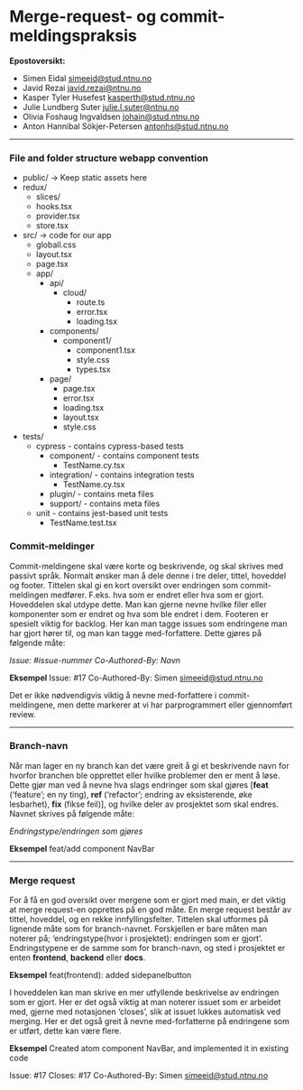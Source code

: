 # Merge-request- og commit-meldingspraksis

**Epostoversikt:**
- Simen Eidal <simeeid@stud.ntnu.no>
- Javid Rezai <javid.rezai@ntnu.no>
- Kasper Tyler Husefest <kasperth@stud.ntnu.no>
- Julie Lundberg Suter <julie.l.suter@ntnu.no>
- Olivia Foshaug Ingvaldsen <johain@stud.ntnu.no>
- Anton Hannibal Sökjer-Petersen <antonhs@stud.ntnu.no>

---

### File and folder structure webapp convention
- public/  -> Keep static assets here
- redux/
  - slices/
  - hooks.tsx
  - provider.tsx
  - store.tsx
- src/ -> code for our app
  - globall.css
  - layout.tsx
  - page.tsx 
  - app/
    - api/
      - cloud/
        - route.ts
        - error.tsx
        - loading.tsx
    - components/
      - component1/
        - component1.tsx
        - style.css
        - types.tsx
    - page/
      - page.tsx
      - error.tsx
      - loading.tsx
      - layout.tsx
      - style.css 
- tests/ 
  - cypress - contains cypress-based tests
      - component/ - contains component tests
          - TestName.cy.tsx
      - integration/ - contains integration tests
          - TestName.cy.tsx
      - plugin/ - contains meta files
      - support/ - contains meta files
  - unit    - contains jest-based unit tests
      - TestName.test.tsx

### Commit-meldinger
Commit-meldingene skal være korte og beskrivende, og skal skrives med passivt språk. Normalt ønsker man å dele denne i tre deler, tittel, hoveddel og footer. Tittelen skal gi en kort oversikt over endringen som commit-meldingen medfører. F.eks. hva som er endret eller hva som er gjort. Hoveddelen skal utdype dette. Man kan gjerne nevne hvilke filer eller komponenter som er endret og hva som ble endret i dem. Footeren er spesielt viktig for backlog. Her kan man tagge issues som endringene man har gjort hører til, og man kan tagge med-forfattere. Dette gjøres på følgende måte:

*Issue: #issue-nummer*
*Co-Authored-By: Navn <epostadresse>*

**Eksempel**
Issue: #17
Co-Authored-By: Simen <simeeid@stud.ntnu.no>

Det er ikke nødvendigvis viktig å nevne med-forfattere i commit-meldingene, men dette markerer at vi har parprogrammert eller gjennomført review.

---

### Branch-navn
Når man lager en ny branch kan det være greit å gi et beskrivende navn for hvorfor branchen ble opprettet eller hvilke problemer den er ment å løse. Dette gjør man ved å nevne hva slags endringer som skal gjøres [**feat** (‘feature’; en ny ting), **ref** (‘refactor’; endring av eksisterende, øke lesbarhet), **fix** (fikse feil)], og hvilke deler av prosjektet som skal endres. Navnet skrives på følgende måte: 

*Endringstype/endringen som gjøres*

**Eksempel**
feat/add component NavBar

---

### Merge request
For å få en god oversikt over mergene som er gjort med main, er det viktig at merge request-en opprettes på en god måte. En merge request består av tittel, hoveddel, og en rekke innfyllingsfelter. Tittelen skal utformes på lignende måte som for branch-navnet. Forskjellen er bare måten man noterer på; ‘endringstype(hvor i prosjektet): endringen som er gjort’. Endringstypene er de samme som for branch-navn, og sted i prosjektet er enten **frontend**, **backend** eller **docs**. 

**Eksempel**
feat(frontend): added sidepanelbutton

I hoveddelen kan man skrive en mer utfyllende beskrivelse av endringen som er gjort. Her er det også viktig at man noterer issuet som er arbeidet med, gjerne med notasjonen ‘closes’, slik at issuet lukkes automatisk ved merging. Her er det også greit å nevne med-forfatterne på endringene som er utført, dette kan være flere. 

**Eksempel**
Created atom component NavBar, and implemented it in existing code

Issue: #17
Closes: #17
Co-Authored-By: Simen <simeeid@stud.ntnu.no>
